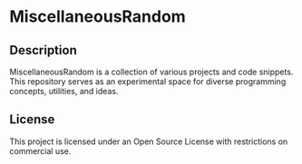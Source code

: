 # MiscellaneousRandom


## Description
MiscellaneousRandom is a collection of various projects and code snippets. This repository serves as an experimental space for diverse programming concepts, utilities, and ideas.

## License
This project is licensed under an Open Source License with restrictions on commercial use. 



